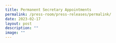 ```yaml
---
title: Permanent Secretary Appointments
permalink: /press-room/press-releases/permalink/
date: 2023-02-17
layout: post
description: ""
image: ""
---
```

